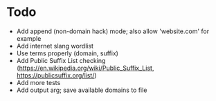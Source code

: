 # Todo
- Add append (non-domain hack) mode; also allow 'website.com' for example
- Add internet slang wordlist
- Use terms properly (domain, suffix)
- Add Public Suffix List checking (https://en.wikipedia.org/wiki/Public_Suffix_List, https://publicsuffix.org/list/)
- Add more tests
- Add output arg; save available domains to file
